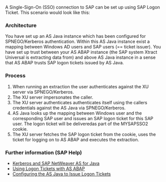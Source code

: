 
A  Single-Sign-On (SSO) connection to SAP can be set up using SAP Logon Ticket. This scenario would look like this:

### Architecture
You have set up an AS Java instance which has been configured for SPNEGO/Kerberos authentication. Within this AS Java instance exist a mapping between Windows AD users and SAP users (== ticket issuer).
You have set up trust between your AS ABAP instance (the SAP system Xtract Universal is extracting data from) and above AS Java instance in a sense that AS ABAP trusts SAP logon tickets issued by AS Java.

### Process
1. When running an extraction the user authenticates against the XU server via SPNEGO/Kerberos.
2. The XU server impersonates the caller.
3. The XU server authenticates authenticates itself using the callers credentials against the AS Java via SPNEGO/Kerberos.
4. AS Java looks up the mapping between Windows user and the corresponding SAP user and issues an SAP logon ticket for this SAP user. The logon ticket will be deliveredas part of the MYSAPSSO2 cookie.
5. The XU server fetches the SAP logon ticket from the cookie, uses the ticket for logging on to AS ABAP and executes the extraction.

### Further information (SAP Help)
* [Kerberos and SAP NetWeaver AS for Java](https://help.sap.com/doc/saphelp_nw75/7.5.5/EN-US/4c/8a4d292e2849a8b7cbd229be5c94a5/frameset.htm)
* [Using Logon Tickets with AS ABAP](https://help.sap.com/doc/saphelp_nw75/7.5.5/EN-US/d0/dc33c460a243929b7ec120f55af101/frameset.htm)
* [Configuring the AS Java to Issue Logon Tickets](https://help.sap.com/doc/saphelp_nw75/7.5.5/EN-US/4a/412251343f2ab1e10000000a42189c/frameset.htm)
